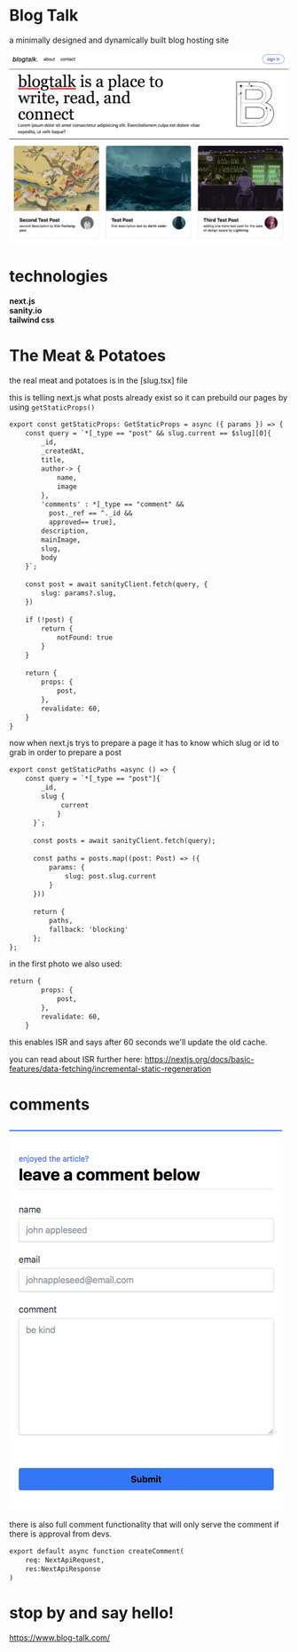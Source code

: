 # Blog Talk
a minimally designed and dynamically built blog hosting site

![blogtalk](public/readme/bt.png)

# technologies 
**next.js** <br>
**sanity.io**<br>
**tailwind css**

# The Meat & Potatoes

the real meat and potatoes is in the [slug.tsx] file<br>

this is telling next.js what posts already exist so it can prebuild our pages by using ```getStaticProps()```

```
export const getStaticProps: GetStaticProps = async ({ params }) => {
    const query = `*[_type == "post" && slug.current == $slug][0]{
        _id,
        _createdAt,
        title,
        author-> {
            name,
            image
        },
        'comments' : *[_type == "comment" &&
          post._ref == ^._id &&
          approved== true],
        description,
        mainImage,
        slug,
        body
    }`;

    const post = await sanityClient.fetch(query, {
        slug: params?.slug,
    })

    if (!post) {
        return {
            notFound: true
        }
    }

    return {
        props: {
            post,
        },
        revalidate: 60,
    }
}
```
now when next.js trys to prepare a page it has to know which slug or id to grab in order to prepare a post

```
export const getStaticPaths =async () => {
    const query = `*[_type == "post"]{
        _id,
        slug {
             current
            }
      }`;

      const posts = await sanityClient.fetch(query);

      const paths = posts.map((post: Post) => ({
          params: {
              slug: post.slug.current
          }
      }))

      return {
          paths,
          fallback: 'blocking'
      };
};
```
in the first photo we also used:<br>

```
return {
        props: {
            post,
        },
        revalidate: 60,
    }
```

this enables ISR and says after 60 seconds we'll update the old cache.

you can read about ISR further here: https://nextjs.org/docs/basic-features/data-fetching/incremental-static-regeneration

# comments

![comment section](public/readme/cs.png)

there is also full comment functionality that will only serve the comment if there is approval from devs.

```
export default async function createComment(
    req: NextApiRequest,
    res:NextApiResponse
)
```

# stop by and say hello!

https://www.blog-talk.com/